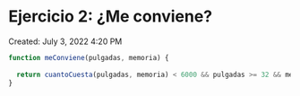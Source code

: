 # Ejercicio 2: ¿Me conviene?

Created: July 3, 2022 4:20 PM

```jsx
function meConviene(pulgadas, memoria) {
    
  return cuantoCuesta(pulgadas, memoria) < 6000 && pulgadas >= 32 && memoria >= 8;
}
```